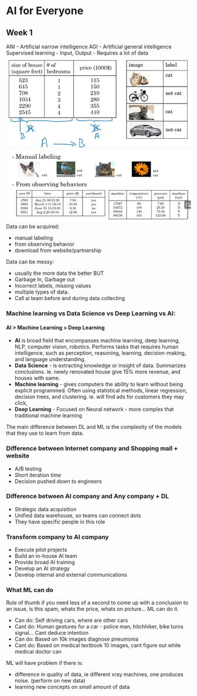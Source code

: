 # AI for Everyone
## Week 1
ANI - Artificial narrow intelligence
AGI - Artificial general intelligence
Supervised learning - Input, Output - Requires a lot of data
![01_01_examples.png](img%2F01_01_examples.png)
![01_02_examples.png](img%2F01_02_examples.png)
Data can be acquired:
- manual labeling
- from observing behavior
- download from website/partnership

Data can be messy:
- usually the more data the better BUT
- Garbage In, Garbage out
- Incorrect labels, missing values
- multiple types of data. 
- Call ai team before and during data collecting

### Machine learning vs Data Science vs Deep Learning vs AI:
#### AI > Machine Learning > Deep Learning

- **AI** is broad field that encompasses machine learning, deep learning, NLP, computer vision, robotics.
Performs tasks that requires human intelligence, such as perception, reasoning, learning, decision-making, and language understanding.
- **Data Science** - is extracting knowledge or insight of data. Summarizes conclusions. ie. newly renovated house give 15% more revenue, and houses with same.
- **Machine learning** - gives computers the ability to learn without being explicit programmed. Often using statistical methods, linear regression, decision trees, and clustering. ie. will find ads for customers they may click,
- **Deep Learning** - Focused on Neural network - more complex that traditional machine learning 

The main difference between DL and ML is the complexity of the models that they use to learn from data.

### Difference between Internet company and Shopping mall + website
- A/B testing
- Short iteration time
- Decision pushed down to engineers
### Difference between AI company and Any company + DL
- Strategic data acquisition
- Unified data warehouse, so teams can connect dots
- They have specific people in this role
### Transform company to AI company
- Execute pilot projects
- Build an in-house AI team
- Provide broad AI training
- Develop an AI strategy
- Develop internal and external communications

### What ML can do
Rule of thumb if you need less of a second to come up with a conclusion to an issue,
is this spam, whats the price, whats on picture... ML can do it.
- Can do: Self driving cars, where are other cars
- Cant do: Human gestures for a car - police man, hitchhiker, bike turns signal... Cant deduce intention
- Can do: Based on 10k images diagnose pneumonia
- Cant do: Based on medical textbook 10 images, cant figure out while medical doctor can

ML will have problem if there is:
- difference in quality of data, ie different xray machines, one produces noise. (perform on new data)
- learning new concepts on small amount of data



